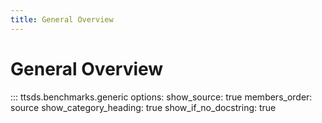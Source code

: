 ```yaml
---
title: General Overview
---
```


# General Overview

::: ttsds.benchmarks.generic
    options:
      show_source: true
      members_order: source
      show_category_heading: true
      show_if_no_docstring: true
